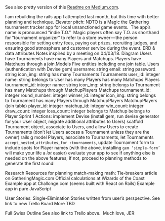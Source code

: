 See also pretty version of this [Readme on Medium.com](https://medium.com/@ghostmap/outline-for-revamped-ndto-3a2a0d35feab).

I am rebuilding the rails app I attempted last month, but this time with better planning and technique. Elevator pitch:
NDTO is a Magic the Gathering tournament tracker app for local unsanctioned game events. 
The app’s name is pronounced “indie T.O.” 
Magic players often say T.O. as shorthand for “tournament organizer” to refer to a store owner — the person responsible for setting entry fees, paying out prizes, recruiting judges, and ensuring good atmosphere and customer service during the event.
ERD & data attributes
Notes inspired by a meeting on 04/03/18.
Diagram
Users have Tournaments have many Players and Matchups. Players have Matchups through a join.Models
Five entities including one join table.
Users
(authentication with Devise gem)
username: string
email: string
password: string
icon_img: string
has many Tournaments
Tournaments
user_id: integer
name: string
belongs to User
has many Players
has many Matchups
Players
tournament_id: integer
name: string
icon_img: string
belongs to Tournament
has many Matchups through MatchupPlayers
Matchups
tournament_id: integer
round_number: integer
winner_id: integer
icon_img: string
belongs to Tournament
has many Players through MatchupPlayers
MatchupPlayers
(join table)
player_id: integer
matchup_id: integer
win_count: integer
draw_count: integer
loss_count: integer
belongs to Matchup
belongs to Player
Sprint 1 Actions:
implement Devise (install gem, run devise generator for your User object, migrate additional attributes to Users)
scaffold Tournament object, associate to Users, and allow Users to create Tournaments (don’t let Users access a Tournament unless they are the owner)
rails g model Players, associate to Tournaments, let Tournaments `accept_nested_attributes_for :tournaments`, update Tournament form to include spots for Player names
(with the above, installing `gem ‘simple-form’` will make your life a *lot* easier)
evaluate your app to see if anything else is needed on the above features; if not, proceed to planning methods to generate the first round

Research
Resources for planning match-making math:
Tie-breakers article on GatheringMagic.com
Official calculations at Wizards of the Coast
Example app at Challonge.com (seems built with React on Rails)
Example app in pure JavaScript 

User Stories: Single-Elimination
Stories written from user’s perspective.
See link to new Trello Board
More TBD

Full Swiss Outline
See also link to Trello above. 
Much love,
JER